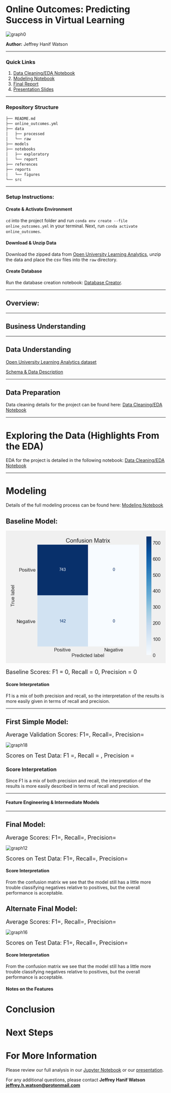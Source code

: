 # Online Outcomes: Predicting Success in Virtual Learning

![graph0](./reports/figures/aug_neg.png)

**Author:** Jeffrey Hanif Watson
***
### Quick Links
1. [Data Cleaning/EDA Notebook](./notebooks/exploratory/cleaning_eda.ipynb)
2. [Modeling Notebook](./notebooks/exploratory/modeling_eda.ipynb)
3. [Final Report](./notebooks/report/report.ipynb)
4. [Presentation Slides](./reports/presentation.pdf)
***
### Repository Structure

```
├── README.md
├── online_outcomes.yml
├── data
│   ├── processed
│   └── raw
├── models
├── notebooks
│   ├── exploratory
│   └── report
├── references
├── reports
│   └── figures
└── src
```
***
### Setup Instructions:

#### Create & Activate Environment
`cd` into the project folder and run `conda env create --file
online_outcomes.yml` in your terminal. Next, run `conda activate online_outcomes`.

#### Download & Unzip Data
Download the zipped data from [Open University Learning Analytics](https://analyse.kmi.open.ac.uk/open_dataset), unzip the data and place the csv files into the `raw` directory.

#### Create Database
Run the database creation notebook: [Database Creator](./data/db_creator.ipynb).
***
## Overview:

***
## Business Understanding
 
***
## Data Understanding
[Open University Learning Analytics dataset](https://analyse.kmi.open.ac.uk/open_dataset) 

[Schema & Data Description](https://analyse.kmi.open.ac.uk/open_dataset#description)

***
## Data Preparation
Data cleaning details for the project can be found here:
[Data Cleaning/EDA Notebook](./notebooks/exploratory/cleaning_eda.ipynb)

***
# Exploring the  Data (Highlights From the EDA)
EDA for the project is detailed in the following notebook: [Data Cleaning/EDA Notebook](./notebooks/exploratory/cleaning_eda.ipynb)

***
# Modeling

Details of the full modeling process can be found here:
[Modeling Notebook](./notebooks/exploratory/modeling_eda.ipynb)


## Baseline Model:

![graph8](./reports/figures/dummy.png)

<font size="4">Baseline Scores: F1 = 0, Recall = 0, Precision = 0</font>

#### Score Interpretation
F1 is a mix of both precision and recall, so the interpretation of the results is more easily given in terms of recall and precision. 

***
## First Simple Model:

<font size="4">Average Validation Scores: F1=, Recall=, Precision=</font>



![graph18](./reports/figures/baseline_cm.png)

<font size="4">Scores on Test Data: F1 =, Recall = , Precision = </font>

### Score Interpretation
Since F1 is a mix of both precision and recall, the interpretation of the results is more easily described in terms of recall and precision. 

***
#### Feature Engineering & Intermediate Models

***
## Final Model:
<font size="4"> </font>

<font size="4">Average Scores: F1=, Recall=, Precision=</font>

![graph12](./reports/figures/tuned_logreg_cm.png)

<font size="4">Scores on Test Data: F1=, Recall=, Precision=</font>

#### Score Interpretation
From the confusion matrix we see that the model still has a little more trouble classifying negatives relative to positives, but the overall performance is acceptable.


## Alternate Final Model:  
<font size="4"></font>

<font size="4">Average Scores: F1=, Recall=, Precision=</font>


![graph16](./reports/figures/tuned_rf_cm.png)

<font size="4">Scores on Test Data: F1=, Recall=, Precision=</font>

#### Score Interpretation
From the confusion matrix we see that the model still has a little more trouble classifying negatives relative to positives, but the overall performance is acceptable.

#### Notes on the Features

# Conclusion


# Next Steps

# For More Information

Please review our full analysis in our [Jupyter Notebook](./notebooks/report/report.ipynb) or our [presentation](./reports/presentation.pdf).

For any additional questions, please contact **Jeffrey Hanif Watson jeffrey.h.watson@protonmail.com**
